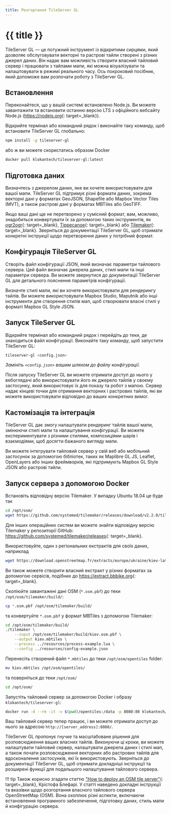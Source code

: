 ```yaml
---
title: Розгортання TileServer GL
---
```


# {{ title }}

TileServer GL — це потужний інструмент із відкритими сирцями, який дозволяє обслуговувати векторні та растрові тайли створені з різних джерел даних. Він надає вам можливість створити власний тайловий сервер і працювати з тайлами мапи, які можна візуалізувати та налаштовувати в режимі реального часу. Ось покроковий посібник, який допоможе вам розпочати роботу з TileServer GL.

## Встановлення

Переконайтеся, що у вашій системі встановлено Node.js. Ви можете завантажити та встановити останню версію LTS з офіційного вебсайту Node.js (<https://nodejs.org>{: target=_blank}).

Відкрийте термінал або командний рядок і виконайте таку команду, щоб встановити TileServer GL глобально:

```sh
npm install -g tileserver-gl
```

або ж ви можете скористатись образом Docker

```sh
docker pull klokantech/tileserver-gl:latest
```

## Підготовка даних

Визначтесь з джерелом даних, яке ви хочете використовувати для вашої мапи. TileServer GL підтримує різні формати даних, зокрема векторні дані у форматах GeoJSON, Shapefile або Mapbox Vector Tiles (MVT), а також растрові дані у форматах MBTiles або GeoTIFF.

Якщо ваші дані ще не перетворено у сумісний формат, вам, можливо, знадобиться конвертувати їх за допомогою таких інструментів, як [ogr2ogr](https://gdal.org/programs/ogr2ogr.html){: target=_blank}, [Tippecanoe](https://github.com/felt/tippecanoe){: target=_blank} або [Tilemaker](https://tilemaker.org){: target=_blank}. Зверніться до документації TileServer GL, щоб отримати конкретні інструкції щодо перетворення даних у потрібний формат.

## Конфігурація TileServer GL

Створіть файл конфігурації JSON, який визначає параметри тайлового сервера. Цей файл визначає джерела даних, стилі мапи та інші параметри сервера. Ви можете звернутися до документації TileServer GL для детального пояснення параметрів конфігурації.

Визначте стилі мапи, які ви хочете використовувати для рендерингу тайлів. Ви можете використовувати Mapbox Studio, Maputnik або інші інструменти для створення стилів мап, щоб створювати власні стилі у форматі Mapbox GL Style JSON.

## Запуск TileServer GL

Відкрийте термінал або командний рядок і перейдіть до теки, де знаходиться файл конфігурації. Виконайте таку команду, щоб запустити TileServer GL:

```sh
tileserver-gl <config.json>
```

*Замініть `<config.json>` вашим шляхом до файлу конфігурації.*

Після запуску TileServer GL ви можете отримати доступ до нього у вебоглядачі або використовувати його як джерело тайлів у своєму застосунку, який використовує їх для показу та робот з мапою. Сервер надає кінцеві точки для отримання векторних і растрових тайлів, які ви можете використовувати відповідно до ваших конкретних вимог.

## Кастомізація та інтеграція

TileServer GL дає змогу налаштувати рендеринг тайлів вашої мапи, змінюючи стилі мапи та налаштування конфігурації. Ви можете експериментувати з різними стилями, композиціями шарів і взаємодіями, щоб досягти бажаного вигляду мапи.

Ви можете інтегрувати тайловий сервер у свій веб або мобільний застосунок за допомогою бібліотек, таких як Maplibre GL JS, Leaflet, OpenLayers або інших фреймворків, які підтримують Mapbox GL Style JSON або растрові тайли.

## Запуск сервера з допомогою Docker

Встановіть відповідну версію Tilemaker. У випадку Ubuntu 18.04 це буде так

```sh
cd /opt/osm/
wget https://github.com/systemed/tilemaker/releases/download/v2.2.0/tilemaker-ubuntu-18.04.zip
```

Для інших операційних систем ви можете знайти відповідну версію Tilemaker у репозиторії GitHub: <https://github.com/systemed/tilemaker/releases>{: target=_blank}.

Використовуйте, один з регіональних екстрактів для своїх даних, наприклад

```sh
wget https://download.openstreetmap.fr/extracts/europe/ukraine/kiev-latest.osm.pbf
```

Ви також можете створити власний екстракт у різних форматах за допомогою сервісів, подібних до <https://extract.bbbike.org>{: target=_blank}.

Скопіюйте завантажені дані OSM (`*.osm.pbf`) до теки `/opt/osm/tilemaker/build/`:

```sh
cp *.osm.pbf /opt/osm/tilemaker/build/
```

та конвертуйте `*.osm.pbf` у формат MBTiles з допомогою Tilemaker:

```sh
cd /opt/osm/tilemaker/build/
./tilemaker \
    --input /opt/osm/tilemaker/build/kiev.osm.pbf \
    --output kiev.mbtiles \
    --process ../resources/process-example.lua \
    --config ../resources/config-example.json
```

Перенесіть створений файл `*.mbtiles` до теки `/opt/osm/opentiles` folder:

```sh
mv kiev.mbtiles /opt/osm/opentiles/
```

та поверніться до теки `/opt/osm/`

```sh
cd /opt/osm/
```

Запустіть тайловий сервер за допомогою Docker і образу `klokantech/tileserver-gl`:

```sh
docker run -d --rm -it -v $(pwd)/opentiles:/data -p 8080:80 klokantech/tileserver-gl:latest
```

Ваш тайловий сервер тепер працює, і ви можете отримати доступ до нього за адресою `http://[server_address]:8080/`.

TileServer GL пропонує гнучке та масштабоване рішення для розповсюдження ваших власних тайлів. Виконуючи ці кроки, ви можете налаштувати тайловий сервер, налаштувати джерела даних і стилі мап, а також почати розповсюдження векторних або растрових тайлів для вдосконалення застосунків, які їх використовують. Зверніться до документації TileServer GL, щоб отримати докладніші інструкції та розширені функції для подальшого налаштування тайлового сервера.

!!! tip
    Також корисно згадати статтю ["How to deploy an OSM tile server"](https://www.blef.fr/how-to-deploy-tile-server/){: target=_blank}, Крістофа Блефарі. У статті наведено докладні інструкції та вказівки щодо розгортання власного тайлового сервера OpenStreetMap (OSM). Вона охоплює різні аспекти, включаючи встановлення програмного забезпечення, підготовку даних, стиль мапи й конфігурацію сервера.
